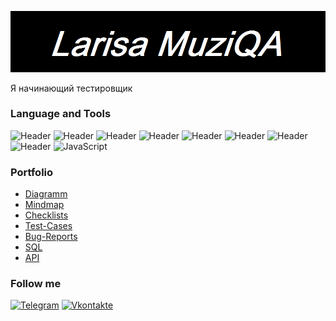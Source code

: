 ![Header](https://github.com/Larisa91/larisa91/blob/main/Новый%20точечный%20рисунок.png)

Я начинающий тестировщик

### Language and Tools
![Header](https://img.shields.io/badge/Jira-090909?style=for-the-badge&logo=jira&logoColor=136be1)
![Header](https://img.shields.io/badge/Postman-090909?style=for-the-badge&logo=postman&logoColor=f76935)
![Header](https://img.shields.io/badge/Github-090909?style=for-the-badge&logo=github&logoColor=8cc4d7)
![Header](https://img.shields.io/badge/Figma-090909?style=for-the-badge&logo=figma&logoColor=7d5fa6)
![Header](https://img.shields.io/badge/MySQL-090909?style=for-the-badge&logo=mysql&logoColor=00618a)
![Header](https://img.shields.io/badge/DevTools-090909?style=for-the-badge&logo=googlechrome&logoColor=2674f2)
![Header](https://img.shields.io/badge/AndroidStudio-090909?style=for-the-badge&logo=androidstudio&logoColor=3ad07d)
![Header](https://img.shields.io/badge/CharlesProxy-090909?style=for-the-badge&logo=charlesproxy&logoColor=8cc4d7)
![JavaScript](https://img.shields.io/badge/-JavaScript-090909?style=for-the-badge&logo=javascript&logoColor=E9D54D)

### Portfolio

- [Diagramm](https://github.com/Larisa91/Portfolio/blob/main/Блок-схема%20расчета%20скорости%20%20вида%20транспорта.png)
- [Mindmap](https://github.com/Larisa91/Portfolio/blob/main/mindmap%20Яндекс%20Маршруты.png)
- [Checklists](https://github.com/Larisa91/Portfolio/blob/main/Чек-лист%20тестирования%20логики%20экрана%20Статус%20заказа.xlsx)
- [Test-Cases](https://github.com/Larisa91/Portfolio/blob/main/Тест-кейсы%20на%20кнопку.xlsx)
- [Bug-Reports](https://lorikmuzyka.youtrack.cloud/issues?q=тег:%20Diplom)
- [SQL](https://github.com/Larisa91/Portfolio/blob/main/Задания%20по%20консоли%20и%20БД)
- [API](https://github.com/Larisa91/Portfolio/blob/main/Чек-лист%20тестирования%20API%20Яндекс%20Самокат.xlsx)

### Follow me
[![Telegram](https://img.shields.io/badge/-Telegram-090909?style=for-the-badge&logo=telegram&logoColor=47C5FB)](https://vk.com/id277068457)
[![Vkontakte](https://img.shields.io/badge/-Vkontakte-090909?style=for-the-badge&logo=vk&logoColor=097CDB)](https://web.telegram.org/k/#-1172879353)